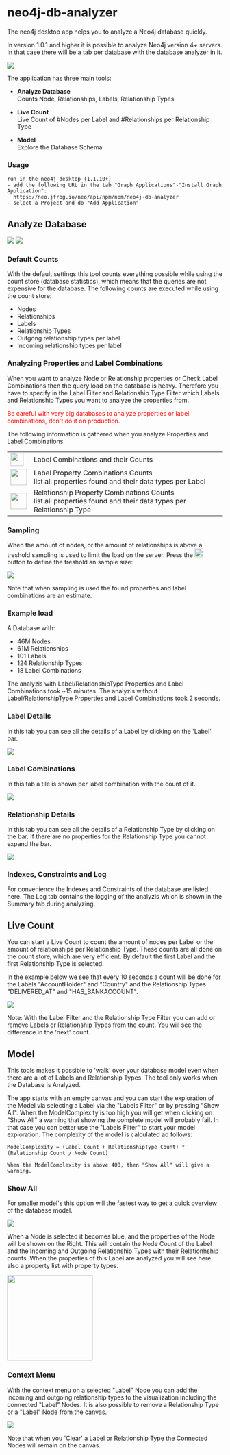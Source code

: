 # neo4j-db-analyzer

The neo4j desktop app helps you to analyze a Neo4j database quickly. 

In version 1.0.1 and higher it is possible to analyze Neo4j version 4+ servers. 
In that case there will be a tab per database with the database analyzer in it. 

<img src="toolheader.png" />

  
The application has three main tools: 
 
* __Analyze Database__   
  Counts Node, Relationships, Labels, Relationship Types


* __Live Count__    
  Live Count of #Nodes per Label and #Relationships per Relationship Type


* __Model__  
  Explore the Database Schema 
  

### Usage
  ``` 
  run in the neo4j desktop (1.1.10+)
  - add the following URL in the tab "Graph Applications"-"Install Graph Application":
    https://neo.jfrog.io/neo/api/npm/npm/neo4j-db-analyzer
  - select a Project and do "Add Application"
  ```

## Analyze Database

<img src="analyzer_1.png" />
<img src="analyzer_2.png" />

### Default Counts

With the default settings this tool counts everything possible while using the count store (database statistics), 
which means that the queries are not expensive for the database. The following counts are executed while using the count store:
  * Nodes
  * Relationships
  * Labels
  * Relationship Types
  * Outgong relationship types per label
  * Incoming relationship types per label


### Analyzing Properties and Label Combinations

When you want to analyze Node or Relationship properties or Check Label Combinations then the 
query load on the database is heavy. 
Therefore you have to specify in the Label Filter and Relationship Type Filter which Labels and Relationship Types you want to analyze the properties from. 

<span style="color: red">Be careful with very big databases to analyze properties or label combinations, don't do it on production.</span>

The following information is gathered when you analyze Properties and Label Combinations

<table valign="center">
  <tr >
    <td>  
      <img src="labelcombinations.png" height="30px"/> 
     </td>
     <td> 
       Label Combinations and their Counts
     </td>
   </tr>
  <tr >
    <td>  
      <img src="nodeprops.png" height="38px" />
     </td>
     <td> 
  Label Property Combinations Counts <br/>
  list all properties found and their data types per Label 
       </td>
   </tr>
  <tr >
    <td>  
        <img src="relprops.png" height="38px" />  
     </td>
     <td> 
Relationship Property Combinations Counts <br/>
list all properties found and their data types per Relationship Type
       </td>
   </tr>


</table>

### Sampling

When the amount of nodes, or the amount of relationships is above a treshold sampling is used to limit the load on the server. Press the <img src="samplingbt.png" height="20px"/> button to define the treshold an sample size:


<img src="sampling.png" />


Note that when sampling is used the found properties and label combinations are an estimate.
        
### Example load

A Database with: 
  - 46M Nodes
  - 61M Relationships
  - 101 Labels
  - 124 Relationship Types
  - 18 Label Combinations
  
The analyzis with Label/RelationshipType Properties and Label Combinations took ~15 minutes.
The analyzis without Label/RelationshipType Properties and Label Combinations took 2 seconds.
  
### Label Details

In this tab you can see all the details of a Label by clicking on the 'Label' bar.

<img src="labeldetails.png"/> 


### Label Combinations

In this tab a tile is shown per label combination with the count of it.

<img src="labelcombocount.png"/>

### Relationship Details  

In this tab you can see all the details of a Relationship Type by clicking on the bar. If there are no properties for the Relationship Type you cannot expand the bar.

<img src="reltypedetails.png"/> 


### Indexes, Constraints and Log

For convenience the Indexes and Constraints of the database are listed here. The Log tab contains the logging of the analyzis which is shown in the Summary tab during analyzing.

## Live Count

You can start a Live Count to count the amount of nodes per Label or the amount of relationships per Relationship Type. 
These counts are all done on the count store, which are very efficient. By default the first Label and the first Relationship Type is selected.

In the example below we see that every 10 seconds a count will be done for the Labels "AccountHolder" and "Country" and the Relationship Types "DELIVERED_AT" and "HAS_BANKACCOUNT".

<img src="livecount.png"/>

Note: With the Label Filter and the Relationship Type Filter you can add or remove Labels or Relationship Types from the count. You will see the difference in the 'next' count.

## Model

This tools makes it possible to 'walk' over your database model even when there are a lot of Labels and Relationship Types.
The tool only works when the Database is Analyzed.

The app starts with an empty canvas and you can start the exploration of the Model via selecting a Label via the "Labels Filter" or by pressing "Show All".
When the ModelComplexity is too high you will get when clicking on "Show All" a warning that showing the complete model will probably fail. 
In that case you can better use the "Labels Filter" to start your model exploration. The complexity of the model is calculated ad follows:

```
ModelComplexity = (Label Count + RelationshipType Count) * (Relationship Count / Node Count)

When the ModelComplexity is above 400, then "Show All" will give a warning.

```

### Show All

For smaller model's this option will the fastest way to get a quick overview of the database model.

<img src="showall.png"/>

When a Node is selected it becomes blue, and the properties of the Node will be shown on the Right. 
This will contain the Node Count of the Label and the Incoming and Outgoing Relationship Types with their Relationhship counts. 
When the properties of this Label are analyzed you will see here also a property list with property types.

<img src="labelprops.png" width="200px" />

### Context Menu

With the context menu on a selected "Label" Node you can add the incoming and outgoing relationship types to the visualization including the connected "Label" Nodes.
It is also possible to remove a Relationship Type or a "Label" Node from the canvas.

<img src="contextmenu.png" />

Note that when you 'Clear' a Label or Relationship Type the Connected Nodes will remain on the canvas. 


